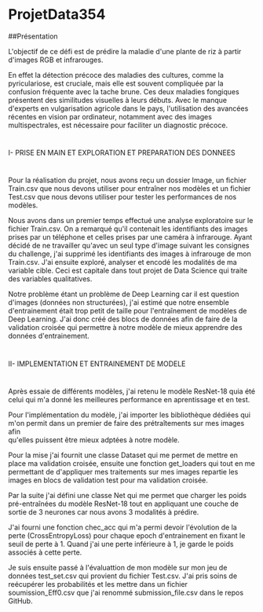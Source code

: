 # ProjetData354
##Présentation

  L'objectif de ce défi est de prédire la maladie d'une plante de riz à partir d'images RGB et infrarouges. 
  
En effet la détection précoce des maladies des cultures, comme la pyriculariose, est cruciale, mais elle est souvent compliquée par la confusion fréquente avec la tache brune. Ces deux maladies fongiques présentent des similitudes visuelles à leurs débuts. Avec le manque d'experts en vulgarisation agricole dans le pays, l'utilisation des avancées récentes en vision par ordinateur, notamment avec des images multispectrales, est nécessaire pour faciliter un diagnostic précoce.
 
#

I- PRISE EN MAIN ET EXPLORATION ET PREPARATION DES DONNEES

#

Pour la réalisation du projet, nous avons reçu un dossier Image, un fichier Train.csv que nous devons utiliser pour entraîner nos modèles et un fichier Test.csv que  nous devons utiliser pour tester les performances de nos modèles.

Nous avons dans un premier temps effectué une analyse exploratoire sur le fichier Train.csv. On a remarqué qu'il contenait les identifiants des images prises par un téléphone et celles prises par une caméra à infrarouge. Ayant décidé de ne travailler qu'avec un seul type d'image suivant les consignes du challenge, j'ai supprimé les identifiants des images à infrarouge de mon Train.csv. J'ai ensuite exploré, analyser et encodé les modalités de ma variable cible. Ceci est capitale dans tout projet de Data Science qui traite des variables qualitatives.

Notre problème étant un problème de Deep Learning car il est question d'images (données non structurées), j'ai estimé que notre ensemble d'entrainement était trop petit de taille pour l'entraînement de modèles de Deep Learning. J'ai donc créé des blocs de données afin de faire de la validation croisée qui permettre à notre modèle de mieux apprendre des données d'entrainement.  
#
II- IMPLEMENTATION ET ENTRAINEMENT DE MODELE

#
 Après essaie de différents modèles, j'ai retenu le modèle ResNet-18 quia été celui qui m'a donné les meilleures performance en aprentissage et en test.
 
 Pour l'implémentation du modèle, j'ai importer les bibliothèque dédiées qui m'on permit dans un premier de faire des prétraîtements sur mes images afin   
qu'elles puissent être mieux adptées à notre modèle.

Pour la mise j'ai fournit une classe Dataset qui me permet de mettre en place ma validation croisée, ensuite une fonction get_loaders qui tout en me permettant de d'appliquer mes traitements sur mes images repartie les images en blocs de validation test pour ma validation croisée.

Par la suite j'ai défini une classe Net qui me permet que charger les poids pré-entraînées du modèle ResNet-18 tout en appliquant une couche de sortie de 3 neurones car nous avons 3 modalités à prédire. 

J'ai fourni une fonction chec_acc qui m'a permi devoir l'évolution de la perte (CrossEntropyLoss) pour chaque epoch d'entrainement en fixant le seuil de perte à 1. Quand j'ai une perte inférieure à 1, je garde le poids associés à cette perte. 

Je suis ensuite passé à l'évaluattion de mon modèle sur mon jeu de données test_set.csv qui provient du fichier Test.csv. J'ai pris soins de reécupérer les probabilités et les mettre dans un fichier soumission_Eff0.csv que j'ai renommé submission_file.csv dans le repos GitHub.











